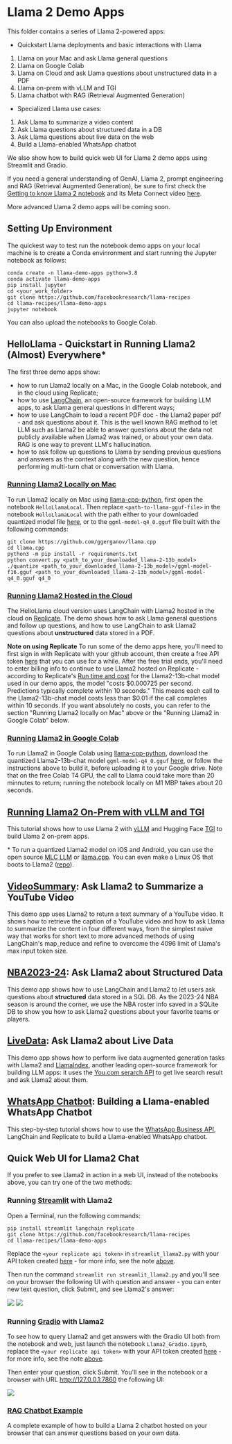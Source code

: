 # Llama 2 Demo Apps 

This folder contains a series of Llama 2-powered apps:
* Quickstart Llama deployments and basic interactions with Llama
1. Llama on your Mac and ask Llama general questions
2. Llama on Google Colab
3. Llama on Cloud and ask Llama questions about unstructured data in a PDF
4. Llama on-prem with vLLM and TGI
5. Llama chatbot with RAG (Retrieval Augmented Generation)

* Specialized Llama use cases:
1. Ask Llama to summarize a video content
2. Ask Llama questions about structured data in a DB
3. Ask Llama questions about live data on the web
4. Build a Llama-enabled WhatsApp chatbot

We also show how to build quick web UI for Llama 2 demo apps using Streamlit and Gradio.

If you need a general understanding of GenAI, Llama 2, prompt engineering and RAG (Retrieval Augmented Generation), be sure to first check the [Getting to know Llama 2 notebook](https://github.com/facebookresearch/llama-recipes/blob/main/examples/Getting_to_know_Llama.ipynb) and its Meta Connect video [here](https://www.facebook.com/watch/?v=662153709222699).

More advanced Llama 2 demo apps will be coming soon.

## Setting Up Environment

The quickest way to test run the notebook demo apps on your local machine is to create a Conda envinronment and start running the Jupyter notebook as follows:
```
conda create -n llama-demo-apps python=3.8
conda activate llama-demo-apps
pip install jupyter
cd <your_work_folder>
git clone https://github.com/facebookresearch/llama-recipes
cd llama-recipes/llama-demo-apps
jupyter notebook
```

You can also upload the notebooks to Google Colab.

## HelloLlama - Quickstart in Running Llama2 (Almost) Everywhere*

The first three demo apps show:
* how to run Llama2 locally on a Mac, in the Google Colab notebook, and in the cloud using Replicate;
* how to use [LangChain](https://github.com/langchain-ai/langchain), an open-source framework for building LLM apps, to ask Llama general questions in different ways;
* how to use LangChain to load a recent PDF doc - the Llama2 paper pdf - and ask questions about it. This is the well known RAG method to let LLM such as Llama2 be able to answer questions about the data not publicly available when Llama2 was trained, or about your own data. RAG is one way to prevent LLM's hallucination. 
* how to ask follow up questions to Llama by sending previous questions and answers as the context along with the new question, hence performing multi-turn chat or conversation with Llama.

### [Running Llama2 Locally on Mac](HelloLlamaLocal.ipynb)
To run Llama2 locally on Mac using [llama-cpp-python](https://github.com/abetlen/llama-cpp-python), first open the notebook `HelloLlamaLocal`. Then replace `<path-to-llama-gguf-file>` in the notebook `HelloLlamaLocal` with the path either to your downloaded quantized model file [here](https://huggingface.co/TheBloke/Llama-2-7b-Chat-GGUF/resolve/main/llama-2-7b-chat.Q4_0.gguf), or to the `ggml-model-q4_0.gguf` file built with the following commands:
```
git clone https://github.com/ggerganov/llama.cpp
cd llama.cpp
python3 -m pip install -r requirements.txt
python convert.py <path_to_your_downloaded_llama-2-13b_model>
./quantize <path_to_your_downloaded_llama-2-13b_model>/ggml-model-f16.gguf <path_to_your_downloaded_llama-2-13b_model>/ggml-model-q4_0.gguf q4_0
```

### [Running Llama2 Hosted in the Cloud](HelloLlamaCloud.ipynb)
The HelloLlama cloud version uses LangChain with Llama2 hosted in the cloud on [Replicate](https://replicate.com). The demo shows how to ask Llama general questions and follow up questions, and how to use LangChain to ask Llama2 questions about **unstructured** data stored in a PDF.

**<a id="replicate_note">Note on using Replicate</a>** 
To run some of the demo apps here, you'll need to first sign in with Replicate with your github account, then create a free API token [here](https://replicate.com/account/api-tokens) that you can use for a while. After the free trial ends, you'll need to enter billing info to continue to use Llama2 hosted on Replicate - according to Replicate's [Run time and cost](https://replicate.com/meta/llama-2-13b-chat) for the Llama2-13b-chat model used in our demo apps, the model "costs $0.000725 per second. Predictions typically complete within 10 seconds." This means each call to the Llama2-13b-chat model costs less than $0.01 if the call completes within 10 seconds. If you want absolutely no costs, you can refer to the section "Running Llama2 locally on Mac" above or the "Running Llama2 in Google Colab" below.

### [Running Llama2 in Google Colab](https://colab.research.google.com/drive/1-uBXt4L-6HNS2D8Iny2DwUpVS4Ub7jnk?usp=sharing)
To run Llama2 in Google Colab using [llama-cpp-python](https://github.com/abetlen/llama-cpp-python), download the quantized Llama2-13b-chat model `ggml-model-q4_0.gguf` [here](https://drive.google.com/file/d/1afPv3HOy73BE2MoYCgYJvBDeQNa9rZbj/view?usp=sharing), or follow the instructions above to build it, before uploading it to your Google drive. Note that on the free Colab T4 GPU, the call to Llama could take more than 20 minnutes to return; running the notebook locally on M1 MBP takes about 20 seconds.

## [Running Llama2 On-Prem with vLLM and TGI](llama-on-prem.md)
This tutorial shows how to use Llama 2 with [vLLM](https://github.com/vllm-project/vllm) and Hugging Face [TGI](https://github.com/huggingface/text-generation-inference) to build Llama 2 on-prem apps.

\* To run a quantized Llama2 model on iOS and Android, you can use  the open source [MLC LLM](https://github.com/mlc-ai/mlc-llm) or [llama.cpp](https://github.com/ggerganov/llama.cpp). You can even make a Linux OS that boots to Llama2 ([repo](https://github.com/trholding/llama2.c)).

## [VideoSummary](VideoSummary.ipynb): Ask Llama2 to Summarize a YouTube Video
This demo app uses Llama2 to return a text summary of a YouTube video. It shows how to retrieve the caption of a YouTube video and how to ask Llama to summarize the content in four different ways, from the simplest naive way that works for short text to more advanced methods of using LangChain's map_reduce and refine to overcome the 4096 limit of Llama's max input token size.

## [NBA2023-24](StructuredLlama.ipynb): Ask Llama2 about Structured Data
This demo app shows how to use LangChain and Llama2 to let users ask questions about **structured** data stored in a SQL DB. As the 2023-24 NBA season is around the corner, we use the NBA roster info saved in a SQLite DB to show you how to ask Llama2 questions about your favorite teams or players. 

## [LiveData](LiveData.ipynb): Ask Llama2 about Live Data
This demo app shows how to perform live data augmented generation tasks with Llama2 and [LlamaIndex](https://github.com/run-llama/llama_index), another leading open-source framework for building LLM apps: it uses the [You.com serarch API](https://documentation.you.com/quickstart) to get live search result and ask Llama2 about them.

## [WhatsApp Chatbot](whatsapp_llama2.md): Building a Llama-enabled WhatsApp Chatbot
This step-by-step tutorial shows how to use the [WhatsApp Business API](https://developers.facebook.com/docs/whatsapp/cloud-api/overview), LangChain and Replicate to build a Llama-enabled WhatsApp chatbot.

## Quick Web UI for Llama2 Chat
If you prefer to see Llama2 in action in a web UI, instead of the notebooks above, you can try one of the two methods:

### Running [Streamlit](https://streamlit.io/) with Llama2
Open a Terminal, run the following commands:
```
pip install streamlit langchain replicate
git clone https://github.com/facebookresearch/llama-recipes
cd llama-recipes/llama-demo-apps
```

Replace the `<your replicate api token>` in `streamlit_llama2.py` with your API token created [here](https://replicate.com/account/api-tokens) - for more info, see the note [above](#replicate_note).

Then run the command `streamlit run streamlit_llama2.py` and you'll see on your browser the following UI with question and answer - you can enter new text question, click Submit, and see Llama2's answer:

![](llama2-streamlit.png)
![](llama2-streamlit2.png)

### Running [Gradio](https://www.gradio.app/) with Llama2

To see how to query Llama2 and get answers with the Gradio UI both from the notebook and web, just launch the notebook `Llama2_Gradio.ipynb`, replace the `<your replicate api token>` with your API token created [here](https://replicate.com/account/api-tokens) - for more info, see the note [above](#replicate_note).

Then enter your question, click Submit. You'll see in the notebook or a browser with URL http://127.0.0.1:7860 the following UI:

![](llama2-gradio.png)

### [RAG Chatbot Example](RAG_Chatbot_example/RAG_Chatbot_Example.ipynb)
A complete example of how to build a Llama 2 chatbot hosted on your browser that can answer questions based on your own data.